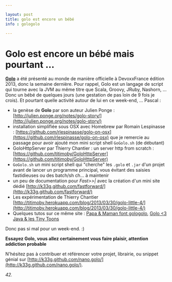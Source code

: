 ```yaml
---

layout: post
title: golo est encore un bébé
info : gologolo

---
```


# Golo est encore un bébé mais pourtant ...

**[Golo](http://golo-lang.org/)** a été présenté au monde de manière officielle à DevoxxFrance édition 2013, donc la semaine dernière. Pour rappel, Golo est un langage de script qui tourne avec la JVM au même titre que Scala, Groovy, JRuby, Nashorn, ... Donc un bébé de quelques jours (une gestation de pas loin de 9 fois je crois). Et pourtant quelle activité autour de lui en ce week-end, ... Pascal :

- la genèse de **Golo** par son auteur Julien Ponge : [http://julien.ponge.org/notes/golo-story/](http://julien.ponge.org/notes/golo-story/)
- installation simplifiée sous OSX avec Homebrew par Romain Lespinasse : [https://github.com/rlespinasse/golo-on-osx](https://github.com/rlespinasse/golo-on-osx) que je remercie au passage pour avoir ajouté mon mini script shell `GoGolo.sh` (de débutant)
- GoloHttpServer par Thierry Chantier : un server http from scratch : [https://github.com/titimoby/GoloHttpServer](https://github.com/titimoby/GoloHttpServer)
- `GoGolo.sh` un mini script shell qui "cherche" les `.golo` et `.jar` d'un projet avant de lancer un programme principal, vous évitant des saisies fastidieuses ou des batch/sh ch... à maintenir
- un peu de documentation pour *Fast>>|* avec la création d'un mini site dédié [http://k33g.github.com/fastforward/](http://k33g.github.com/fastforward/)
- Les expérimentation de Thierry Chantier [http://titimoby.herokuapp.com/blog/2013/03/30/golo-little-4/](http://titimoby.herokuapp.com/blog/2013/03/30/golo-little-4/) 
- Quelques tutos sur ce même site : [Papa & Maman font gologolo](http://k33g.github.com/2013/03/30/GOLO.html), [Golo <3 Java & les Tiny Toons](http://k33g.github.com/2013/03/31/GOLO.html)
 
Donc pas si mal pour un week-end. :)

**Essayez Golo, vous allez certainement vous faire plaisir, attention addiction probable**

N'hésitez pas à contribuer et référencer votre projet, librairie, ou snippet génial sur [http://k33g.github.com/nano.golo/](http://k33g.github.com/nano.golo/).

*42.*




